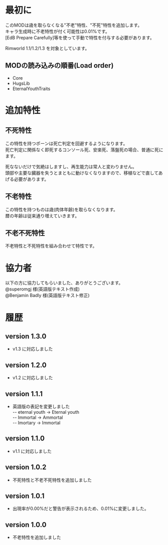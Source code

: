 # 最初に
このMODは歳を取らなくなる"不老"特性、"不死"特性を追加します。  
キャラ生成時に不老特性が付く可能性は0.01%です。  
[EdB Prepare Carefully]等を使って手動で特性を付与する必要があります。  

Rimworld 1.1/1.2/1.3 を対象としています。  

## MODの読み込みの順番(Load order)
- Core  
- HugsLib  
- EternalYouthTraits

# 追加特性
## 不死特性
この特性を持つポーンは死亡判定を回避するようになります。   
死亡判定に関係なく即死するコンソール死、安楽死、落盤死の場合、普通に死にます。   

死なないだけで気絶はしますし、再生能力は常人と変わりません。   
頭部や主要な臓器を失うとまともに動けなくなりますので、移植などで直してあげる必要があります。   

## 不老特性
この特性を持つものは歳(肉体年齢)を取らなくなります。   
暦の年齢は従来通り増えていきます。   

## 不老不死特性
不老特性と不死特性を組み合わせて特性です。   

# 協力者
以下の方に協力してもらいました、ありがとうございます。  
@superomgj 様(英語版テキスト作成)  
@Benjamin Badly 様(英語版テキスト修正)  

# 履歴
## version 1.3.0
- v1.3 に対応しました  

## version 1.2.0
- v1.2 に対応しました  

## version 1.1.1
- 英語版の表記を変更しました  
-- eternal youth -> Eternal youth  
-- Immortal -> Ammortal  
-- Imortary -> Immortal  

## version 1.1.0
- v1.1 に対応しました  

## version 1.0.2
- 不死特性と不老不死特性を追加しました  

## version 1.0.1
- 出現率が0.00%だと警告が表示されるため、0.01%に変更しました。  

## version 1.0.0
- 不老特性を追加しました  

